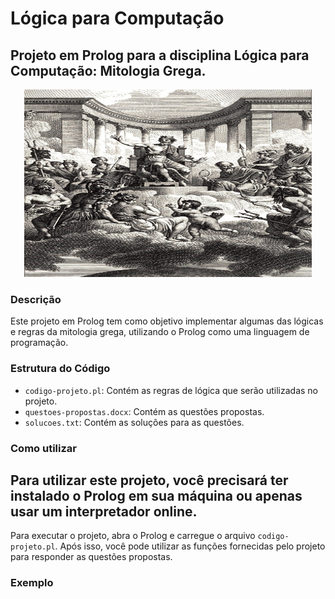 # Lógica para Computação

## Projeto em Prolog para a disciplina Lógica para Computação: Mitologia Grega.

<p align="center">
  <img width="460" height="300" src="https://raw.githubusercontent.com/andrea-enginner/logica-computacao/main/image.png">
</p>

### Descrição
Este projeto em Prolog tem como objetivo implementar algumas das lógicas e regras
da mitologia grega, utilizando o Prolog como uma linguagem de programação.

### Estrutura do Código

- `codigo-projeto.pl`: Contém as regras de lógica que serão utilizadas no projeto.
- `questoes-propostas.docx`: Contém as questões propostas.
- `solucoes.txt`: Contém as soluções para as questões.


### Como utilizar

Para utilizar este projeto, você precisará ter instalado o Prolog em sua máquina ou apenas usar um interpretador online.
-

Para executar o projeto, abra o Prolog e carregue o arquivo `codigo-projeto.pl`.
Após isso, você pode utilizar as funções fornecidas pelo projeto para responder as
questões propostas.

### Exemplo

